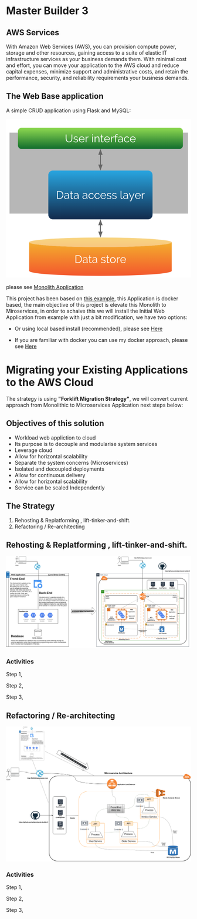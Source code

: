 # Master Builder 3

## AWS Services
With Amazon Web Services (AWS), you can provision compute power, storage and other resources, gaining access to a suite of elastic IT infrastructure services as your business demands them. With minimal cost and effort, you can move your application to the AWS cloud and reduce capital expenses, minimize support and administrative costs, and retain the performance, security, and reliability requirements your business demands.

## The Web Base application
A simple CRUD application using Flask and MySQL: 


![Monolithic Application][img0]

please see [Monolith Application](https://blog.heptio.com/what-is-a-monolithic-application-e375f5ad5ecb) 


This project has been based  on [this example](https://github.com/muhammadhanif/crud-application-using-flask-and-mysql), this Application is
docker based, the main objective of this project is elevate this Monolith to Miroservices, in order to achaive this 
we will install the Initial Web Application from example with just a bit modification,  we have two options:

   - Or using local based install (recommended), please see [Here](topics/my_local_monolith_install.md)
   
   - If you are familiar with docker you can use my docker approach, please see [Here](docker_approach/my_docker_monolith_install.md)
        
    
# Migrating your Existing Applications to the AWS Cloud

The strategy is using __"Forklift Migration Strategy"__, we will convert current approach from Monolithic to Microservices Application next steps below:

## Objectives of this solution
- Workload web appliction to cloud
- Its purpose is to decouple and modularise system services
- Leverage cloud
- Allow for horizontal scalability
- Separate the system concerns (Microservices)
- Isolated and decoupled deployments
- Allow for continuous delivery
- Allow for horizontal scalability
- Service can be scaled Independently
 

## The Strategy

   1. Rehosting & Replatforming , lift-tinker-and-shift.
   2. Refactoring / Re-architecting

## Rehosting & Replatforming , lift-tinker-and-shift.

![Monolithic Application to AWS Cloud][img1]

### Activities

Step 1, 

Step 2,

Step 3,  

## Refactoring / Re-architecting

![Monolithic Application to Microservices][img2]

### Activities

Step 1, 

Step 2,

Step 3,  



[img0]: images/mb3-monolithic-app.png "Monolithic Application"
[img1]: images/mb3-monolithic_app-to-cloud.png "Monolithic Application to Cloud"
[img2]: images/mb3-microservices-app.png "Microservices Application"


